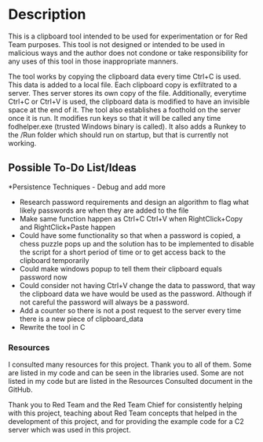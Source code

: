 # Description

This is a clipboard tool intended to be used for experimentation or for Red Team purposes. This tool is not designed or intended to be used in malicious ways and the author does not condone or take responsibility for any uses of this tool in those inappropriate manners. 

The tool works by copying the clipboard data every time Ctrl+C is used. This data is added to a local file. Each clipboard copy is exfiltrated to a server. Thes server stores its own copy of the file. Additionally, everytime Ctrl+C or Ctrl+V is used, the clipboard data is modified to have an invisible space at the end of it. The tool also establishes a foothold on the server once it is run. It modifies run keys so that it will be called any time fodhelper.exe (trusted Windows binary is called). It also adds a Runkey to the /Run folder which should run on startup, but that is currently not working.  

## Possible To-Do List/Ideas
*Persistence Techniques - Debug and add more
* Research password requirements and design an algorithm to flag what likely passwords are when they are added to the file
* Make same function happen as Ctrl+C Ctrl+V when RightClick+Copy and RightClick+Paste happen
* Could have some functionality so that when a password is copied, a chess puzzle pops up and the solution has to be implemented to disable the script for a short period of time or to get access back to the clipboard temporarily
* Could make windows popup to tell them their clipboard equals password now
* Could consider not having Ctrl+V change the data to password, that way the clipboard data we have would be used as the password. Although if not careful the password will always be a password.  
* Add a counter so there is not a post request to the server every time there is a new piece of clipboard_data
* Rewrite the tool in C

### Resources
I consulted many resources for this project. Thank you to all of them. Some are listed in my code and can be seen in the libraries used. Some are not listed in my code but are listed in the Resources Consulted document in the GitHub.

Thank you to Red Team and the Red Team Chief for consistently helping with this project, teaching about Red Team concepts that helped in the development of this project, and for providing the example code for a C2 server which was used in this project. 

